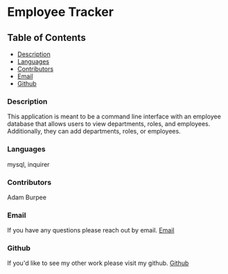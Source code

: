   # Employee Tracker
  ## Table of Contents

  * [Description](#description)
  * [Languages](#languages)
  * [Contributors](#contributors)
  * [Email](#email)
  * [Github](#github)


  ### Description
  This application is meant to be a command line interface with an employee database that allows users to view departments, roles, and employees. Additionally, they can add departments, roles, or employees. 

  ### Languages
  mysql, inquirer

  ### Contributors
  Adam Burpee

  ### Email
  If you have any questions please reach out by email. 
  [Email](arburpee@gmail.com)
  

  ### Github
  If you'd like to see my other work please visit my github.
  [Github](https://github.com/aburpee)